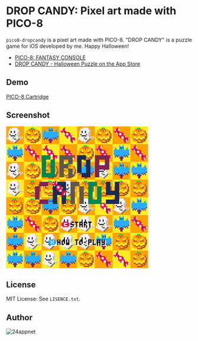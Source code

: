 DROP CANDY: Pixel art made with PICO-8
====

`pico8-dropcandy` is a pixel art made with PICO-8. "DROP CANDY" is a puzzle game for iOS developed by me. Happy Halloween!

- [PICO\-8: FANTASY CONSOLE](https://www.lexaloffle.com/pico-8.php)
- [DROP CANDY \- Halloween Puzzle on the App Store](https://itunes.apple.com/app/id564646020?mt=8)

## Demo

[PICO\-8 Cartridge](https://24appnet.github.io/pico8-dropcandy/)

## Screenshot

![](https://raw.githubusercontent.com/24appnet/pico8-dropcandy/master/screenshot.png)

## License

MIT License: See `LISENCE.txt`.

## Author

![24appnet](https://github.com/24appnet)